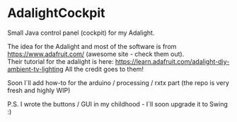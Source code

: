 # AdalightCockpit

Small Java control panel (cockpit) for my Adalight.

The idea for the Adalight and most of the software is from https://www.adafruit.com/ (awesome site - check them out).  
Their tutorial for the adalight is here: https://learn.adafruit.com/adalight-diy-ambient-tv-lighting
All the credit goes to them!

Soon I´ll add how-to for the arduino / processing / rxtx part
(the repo is very fresh and highly WIP)

P.S. I wrote the buttons / GUI in my childhood - I´ll soon upgrade it to Swing :) 

